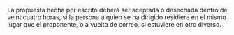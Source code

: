 La propuesta hecha por escrito deberá ser aceptada o desechada dentro de veinticuatro horas, si la persona a quien se ha dirigido residiere en el mismo lugar que el proponente, o a vuelta de correo, si estuviere en otro diverso.